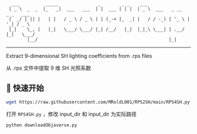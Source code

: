 ```text
  ___          _____               _        _ _    ___                          
 | _ \  _  _  |_   _|  ___   ___  | |  ___ | | |  | _ \  ___   _ __   _ _   ___ 
 |  _/ | || |   | |   / _ \ / _ \ | | (_-< |_  _| |   / / -_) | '_ \ | '_| / _ \
 |_|    \_, |   |_|   \___/ \___/ |_| /__/   |_|  |_|_\ \___| | .__/ |_|   \___/
        |__/                                                  |_|               
```

---

Extract 9-dimensional SH lighting coefficients from .rps files

从 .rps 文件中提取 9 维 SH 光照系数

## 🚀 快速开始

```bash
wget https://raw.githubusercontent.com/MRoldL001/RPS2SH/main/RPS4SH.py
```

打开 `RPS4SH.py` ，修改 input_dir 和 input_dir 为实际路径

```bash
python downloadObjaverse.py
```

